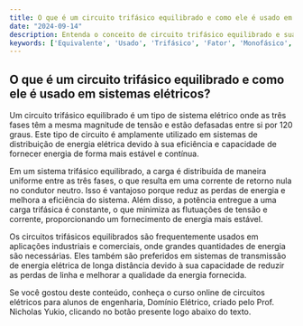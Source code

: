 ```yaml
---
title: O que é um circuito trifásico equilibrado e como ele é usado em sistemas elétricos?
date: "2024-09-14"
description: Entenda o conceito de circuito trifásico equilibrado e sua aplicação em sistemas elétricos.
keywords: ['Equivalente', 'Usado', 'Trifásico', 'Fator', 'Monofásico', 'Equilibrado', 'Resolvido']
---
```


## O que é um circuito trifásico equilibrado e como ele é usado em sistemas elétricos?

Um circuito trifásico equilibrado é um tipo de sistema elétrico onde as três fases têm a mesma magnitude de tensão e estão defasadas entre si por 120 graus. Este tipo de circuito é amplamente utilizado em sistemas de distribuição de energia elétrica devido à sua eficiência e capacidade de fornecer energia de forma mais estável e contínua.

Em um sistema trifásico equilibrado, a carga é distribuída de maneira uniforme entre as três fases, o que resulta em uma corrente de retorno nula no condutor neutro. Isso é vantajoso porque reduz as perdas de energia e melhora a eficiência do sistema. Além disso, a potência entregue a uma carga trifásica é constante, o que minimiza as flutuações de tensão e corrente, proporcionando um fornecimento de energia mais estável.

Os circuitos trifásicos equilibrados são frequentemente usados em aplicações industriais e comerciais, onde grandes quantidades de energia são necessárias. Eles também são preferidos em sistemas de transmissão de energia elétrica de longa distância devido à sua capacidade de reduzir as perdas de linha e melhorar a qualidade da energia fornecida.

Se você gostou deste conteúdo, conheça o curso online de circuitos elétricos para alunos de engenharia, Domínio Elétrico, criado pelo Prof. Nicholas Yukio, clicando no botão presente logo abaixo do texto.